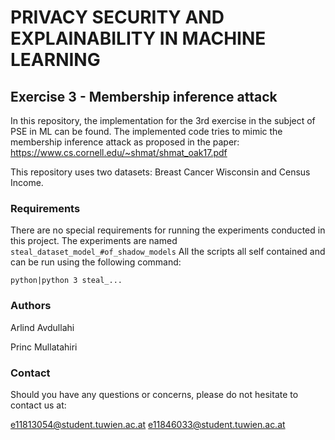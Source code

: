 # PRIVACY SECURITY AND EXPLAINABILITY IN MACHINE LEARNING
## Exercise 3 - Membership inference attack

In this repository, the implementation for the 3rd exercise in the subject of PSE in ML 
can be found. The implemented code tries to mimic the membership inference attack as 
proposed in the paper: 
https://www.cs.cornell.edu/~shmat/shmat_oak17.pdf

This repository uses two datasets: Breast Cancer Wisconsin and Census Income.

### Requirements
There are no special requirements for running the experiments conducted in this project. The 
experiments are named `steal_dataset_model_#of_shadow_models`
All the scripts all self contained and can be run using the following command:

```
python|python 3 steal_...
```

### Authors
Arlind Avdullahi

Princ Mullatahiri

### Contact
Should you have any questions or concerns, please do not hesitate to contact us at:

[e11813054@student.tuwien.ac.at](e11813054@student.tuwien.ac.at)
[e11846033@student.tuwien.ac.at](e11846033@student.tuwien.ac.at)
